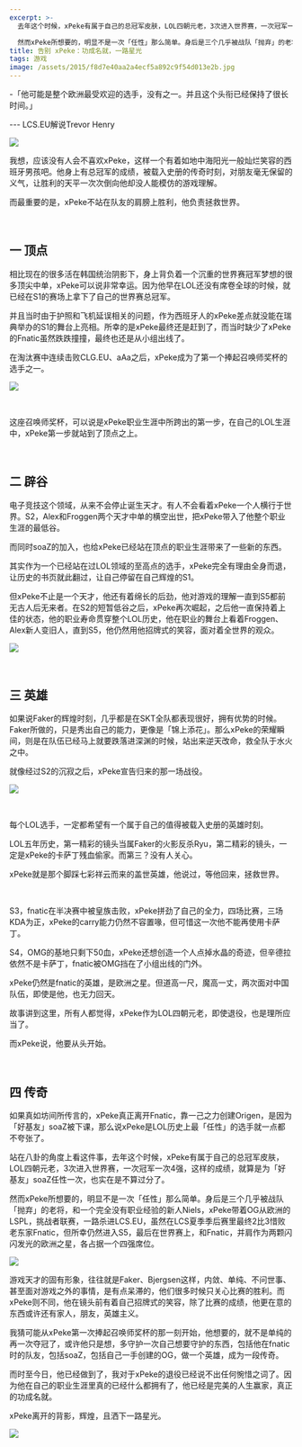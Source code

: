 ```yaml
---
excerpt: >-
  去年这个时候，xPeke有属于自己的总冠军皮肤，LOL四朝元老，3次进入世界赛，一次冠军一次4强，这样的成绩，就算是为「好基友」soaZ任性一次，也实在是不算过分了。

  然而xPeke所想要的，明显不是一次「任性」那么简单。身后是三个几乎被战队「抛弃」的老将，和一个完全没有职业经验的新人Niels，xPeke带着OG从欧洲的LSPL，挑战者联赛，一路杀进LCS.EU，虽然在LCS夏季季后赛里最终2比3惜败老东家Fnatic，但所幸仍然进入S5，最后在世界赛上，和Fnatic，并肩作为两颗闪闪发光的欧洲之星，各占据一个四强席位。
title: 告别 xPeke：功成名就，一路星光
tags: 游戏
image: /assets/2015/f8d7e40aa2a4ecf5a892c9f54d013e2b.jpg
---
```


-「他可能是整个欧洲最受欢迎的选手，没有之一。并且这个头衔已经保持了很长时间。」

--- LCS.EU解说Trevor Henry

![](/assets/2015/aecfe35d17353c89470874fbcc4b50ef.jpg)

我想，应该没有人会不喜欢xPeke，这样一个有着如地中海阳光一般灿烂笑容的西班牙男孩吧。他身上有总冠军的成绩，被载入史册的传奇时刻，对朋友毫无保留的义气，让胜利的天平一次次倒向他却没人能模仿的游戏理解。

而最重要的是，xPeke不站在队友的肩膀上胜利，他负责拯救世界。

<br>

## 一 顶点

相比现在的很多活在韩国统治阴影下，身上背负着一个沉重的世界赛冠军梦想的很多顶尖中单，xPeke可以说非常幸运。因为他早在LOL还没有席卷全球的时候，就已经在S1的赛场上拿下了自己的世界赛总冠军。

并且当时由于护照和飞机延误相关的问题，作为西班牙人的xPeke差点就没能在瑞典举办的S1的舞台上亮相。所幸的是xPeke最终还是赶到了，而当时缺少了xPeke的Fnatic虽然跌跌撞撞，最终也还是从小组出线了。

在淘汰赛中连续击败CLG.EU、aAa之后，xPeke成为了第一个捧起召唤师奖杯的选手之一。

![](/assets/2015/30bfd7fdf2e68ae124109bcd5baf5d9e.jpg)

<br>

这座召唤师奖杯，可以说是xPeke职业生涯中所跨出的第一步，在自己的LOL生涯中，xPeke第一步就站到了顶点之上。

<br>

## 二 辟谷

电子竞技这个领域，从来不会停止诞生天才。有人不会看着xPeke一个人横行于世界。S2，Alex和Froggen两个天才中单的横空出世，把xPeke带入了他整个职业生涯的最低谷。

而同时soaZ的加入，也给xPeke已经站在顶点的职业生涯带来了一些新的东西。

其实作为一个已经站在过LOL领域的至高点的选手，xPeke完全有理由全身而退，让历史的书页就此翻过，让自己停留在自己辉煌的S1。

但xPeke不止是一个天才，他还有着绵长的后劲，他对游戏的理解一直到S5都前无古人后无来者。在S2的短暂低谷之后，xPeke再次崛起，之后他一直保持着上佳的状态，他的职业寿命贯穿整个LOL历史，他在职业的舞台上看着Froggen、Alex新人变旧人，直到S5，他仍然用他招牌式的笑容，面对着全世界的观众。

![](/assets/2015/9f15d692e84477e1de45270559fd6ec3.jpg)

<br>

## 三 英雄

如果说Faker的辉煌时刻，几乎都是在SKT全队都表现很好，拥有优势的时候。Faker所做的，只是秀出自己的能力，更像是「锦上添花」。那么xPeke的荣耀瞬间，则是在队伍已经马上就要跌落进深渊的时候，站出来逆天改命，救全队于水火之中。

就像经过S2的沉寂之后，xPeke宣告归来的那一场战役。

![](/assets/2015/47af4538ca545a7b332b8d3c2fd91a9b.jpg)

<br>

每个LOL选手，一定都希望有一个属于自己的值得被载入史册的英雄时刻。

LOL五年历史，第一精彩的镜头当属Faker的火影反杀Ryu，第二精彩的镜头，一定是xPeke的卡萨丁残血偷家。而第三？没有人关心。

xPeke就是那个脚踩七彩祥云而来的盖世英雄，他说过，等他回来，拯救世界。

<br>

S3，fnatic在半决赛中被皇族击败，xPeke拼劲了自己的全力，四场比赛，三场KDA为正，xPeke的carry能力仍然不容置喙，但可惜这一次他不能再使用卡萨丁。

S4，OMG的基地只剩下50血，xPeke还想创造一个人点掉水晶的奇迹，但辛德拉依然不是卡萨丁，fnatic被OMG挡在了小组出线的门外。

xPeke仍然是fnatic的英雄，是欧洲之星。但道高一尺，魔高一丈，两次面对中国队伍，即使是他，也无力回天。

故事讲到这里，所有人都觉得，xPeke作为LOL四朝元老，即使退役，也是理所应当了。

而xPeke说，他要从头开始。

<br>

## 四 传奇

如果真如坊间所传言的，xPeke真正离开Fnatic，靠一己之力创建Origen，是因为「好基友」soaZ被下课，那么说xPeke是LOL历史上最「任性」的选手就一点都不夸张了。

站在八卦的角度上看这件事，去年这个时候，xPeke有属于自己的总冠军皮肤，LOL四朝元老，3次进入世界赛，一次冠军一次4强，这样的成绩，就算是为「好基友」soaZ任性一次，也实在是不算过分了。

然而xPeke所想要的，明显不是一次「任性」那么简单。身后是三个几乎被战队「抛弃」的老将，和一个完全没有职业经验的新人Niels，xPeke带着OG从欧洲的LSPL，挑战者联赛，一路杀进LCS.EU，虽然在LCS夏季季后赛里最终2比3惜败老东家Fnatic，但所幸仍然进入S5，最后在世界赛上，和Fnatic，并肩作为两颗闪闪发光的欧洲之星，各占据一个四强席位。

![](/assets/2015/f8d7e40aa2a4ecf5a892c9f54d013e2b.jpg)

游戏天才的固有形象，往往就是Faker、Bjergsen这样，内敛、单纯、不问世事、甚至面对游戏之外的事情，是有点呆滞的，他们很多时候只关心比赛的胜利。而xPeke则不同，他在镜头前有着自己招牌式的笑容，除了比赛的成绩，他更在意的东西或许还有家人，朋友，英雄主义。

我猜可能从xPeke第一次捧起召唤师奖杯的那一刻开始，他想要的，就不是单纯的再一次夺冠了，或许他只是想，多守护一次自己想要守护的东西，包括他在fnatic时的队友，包括soaZ，包括自己一手创建的OG，做一个英雄，成为一段传奇。

而时至今日，他已经做到了，我对于xPeke的退役已经说不出任何惋惜之词了。因为他在自己的职业生涯里真的已经什么都拥有了，他已经是完美的人生赢家，真正的功成名就。

xPeke离开的背影，辉煌，且洒下一路星光。

![](/assets/2015/dacd33c3c0fe98dc3e316f4c29c679de.jpg)
